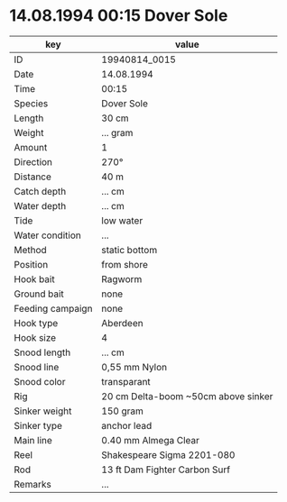 # 14.08.1994 00:15 Dover Sole

key | value |
----|-------|
ID | 19940814_0015 |
Date | 14.08.1994 |
Time | 00:15 |
Species | Dover Sole |
Length | 30 cm |
Weight | ... gram |
Amount | 1 |
Direction | 270° |
Distance | 40 m |
Catch depth | ... cm |
Water depth | ... cm |
Tide | low water |
Water condition | ... |
Method | static bottom |
Position | from shore |
Hook bait | Ragworm |
Ground bait | none |
Feeding campaign | none |
Hook type | Aberdeen |
Hook size | 4 |
Snood length | ... cm |
Snood line | 0,55 mm Nylon |
Snood color | transparant |
Rig | 20 cm Delta-boom ~50cm above sinker |
Sinker weight | 150 gram |
Sinker type | anchor lead |
Main line | 0.40 mm Almega Clear |
Reel | Shakespeare Sigma 2201-080 |
Rod | 13 ft Dam Fighter Carbon Surf |
Remarks | ... |

